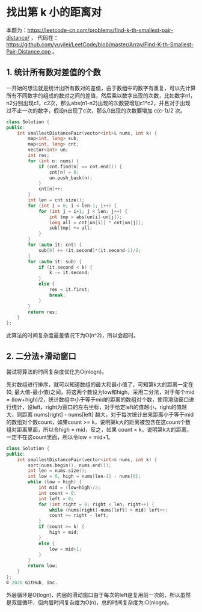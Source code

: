 # 找出第 k 小的距离对 

本题为：https://leetcode-cn.com/problems/find-k-th-smallest-pair-distance/ ， 代码在：https://github.com/yuyilei/LeetCode/blob/master/Array/Find-K-th-Smallest-Pair-Distance.cpp 。 

## 1. 统计所有数对差值的个数

一开始的想法就是统计出所有数对的差值，由于数组中的数字有重复，可以先计算所有不同数字的组成的数对之间的差值，然后乘以数字出现的次数，比如数字n1，n2分别出现c1，c2次，那么abs(n1-n2)出现的次数要增加c1*c2，并且对于出现过不止一次的数字，假设n出现了c次，那么0出现的次数要增加 c(c-1)/2 次。 

```C++
class Solution {
public:
    int smallestDistancePair(vector<int>& nums, int k) {
        map<int, long> sub;
        map<int, long> cnt;
        vector<int> un;
        int res;
        for (int n: nums) {
            if (cnt.find(n) == cnt.end()) {
                cnt[n] = 0;
                un.push_back(n);
            }
            cnt[n]++;
        }
        int len = cnt.size();
        for (int i = 0; i < len-1; i++) {
            for (int j = i+1; j < len; j++) {
                int tmp = abs(un[i]-un[j]);
                long all = cnt[un[i]] * cnt[un[j]];
                sub[tmp] += all;
            }
        }
        for (auto it: cnt) {
            sub[0] += (it.second)*(it.second-1)/2;
        }
        for (auto it: sub) {
            if (it.second < k) {
                k -= it.second;
            }
            else {
                res = it.first;
                break;
            }
        }
        return res;
    }
};

```

此算法的时间复杂度最差情况下为O(n^2)，所以会超时。 

## 2. 二分法+滑动窗口

尝试将算法的时间复杂度优化为O(nlogn)。

先对数组进行排序，就可以知道数组的最大和最小值了，可知第k大的距离一定在(0, 最大值-最小值)之间，将这两个数设为low和high，采用二分法，对于每个mid = (low+high)/2，统计数组中小于等于mid的距离的数组对个数，使用滑动窗口进行统计，设left，right为窗口的左右坐标，对于给定left的值越小，right的值越大，则距离 nums[right] - nums[left] 越大，对于每次统计出来距离小于等于mid的数组对个数count，如果count >= k，说明第k大的距离被包含在这count个数组对距离里面，所以令high = mid，反之，如果 count < k，说明第k大的距离，一定不在这count里面，所以令low = mid+1。 

```C++
class Solution {
public:
    int smallestDistancePair(vector<int>& nums, int k) {
        sort(nums.begin(), nums.end());
        int len = nums.size();
        int low = 0, high = nums[len-1] - nums[0];
        while (low < high) {
            int mid = (low+high)/2;
            int count = 0;
            int left = 0;
            for (int right = 0; right < len; right++) {                  // 逐渐增加right，左边缘left可以复用
                while (nums[right]-nums[left] > mid) left++;             // 对于给定的right，右移left，使nums[right]-nums[left]变小
                count += right - left;                                  
            }
            if (count >= k) {
                high = mid;
            }
            else {
                low = mid+1;
            }
        }
        return low;
    }
};
© 2020 GitHub, Inc.
```

外层循环是O(logn)，内层的滑动窗口由于每次的left是复用前一次的，所以虽然是双层循环，但内层时间复杂度为O(n)，总的时间复杂度为:O(nlogn)。
